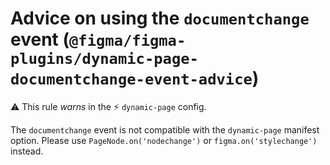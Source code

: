 # Advice on using the `documentchange` event (`@figma/figma-plugins/dynamic-page-documentchange-event-advice`)

⚠️ This rule _warns_ in the ⚡ `dynamic-page` config.

<!-- end auto-generated rule header -->

The `documentchange` event is not compatible with the `dynamic-page` manifest option. Please use `PageNode.on('nodechange')` or `figma.on('stylechange')` instead.
